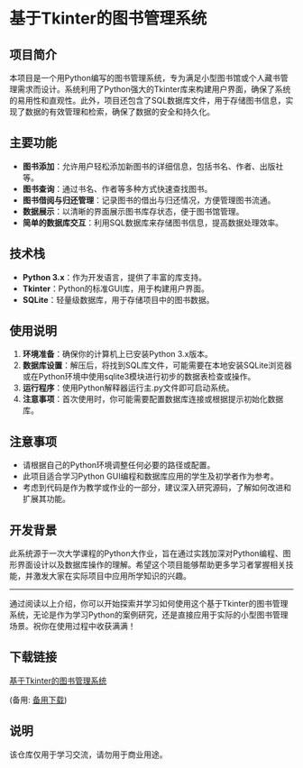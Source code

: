 # 基于Tkinter的图书管理系统

## 项目简介

本项目是一个用Python编写的图书管理系统，专为满足小型图书馆或个人藏书管理需求而设计。系统利用了Python强大的Tkinter库来构建用户界面，确保了系统的易用性和直观性。此外，项目还包含了SQL数据库文件，用于存储图书信息，实现了数据的有效管理和检索，确保了数据的安全和持久化。

## 主要功能

- **图书添加**：允许用户轻松添加新图书的详细信息，包括书名、作者、出版社等。
- **图书查询**：通过书名、作者等多种方式快速查找图书。
- **图书借阅与归还管理**：记录图书的借出与归还情况，方便管理图书流通。
- **数据展示**：以清晰的界面展示图书库存状态，便于图书馆管理。
- **简单的数据库交互**：利用SQL数据库来存储图书信息，提高数据处理效率。

## 技术栈

- **Python 3.x**：作为开发语言，提供了丰富的库支持。
- **Tkinter**：Python的标准GUI库，用于构建用户界面。
- **SQLite**：轻量级数据库，用于存储项目中的图书数据。

## 使用说明

1. **环境准备**：确保你的计算机上已安装Python 3.x版本。
2. **数据库设置**：解压后，将找到SQL库文件，可能需要在本地安装SQLite浏览器或在Python环境中使用sqlite3模块进行初步的数据表检查或操作。
3. **运行程序**：使用Python解释器运行主.py文件即可启动系统。
4. **注意事项**：首次使用时，你可能需要配置数据库连接或根据提示初始化数据库。

## 注意事项

- 请根据自己的Python环境调整任何必要的路径或配置。
- 此项目适合学习Python GUI编程和数据库应用的学生及初学者作为参考。
- 考虑到代码是作为教学或作业的一部分，建议深入研究源码，了解如何改进和扩展其功能。

## 开发背景

此系统源于一次大学课程的Python大作业，旨在通过实践加深对Python编程、图形界面设计以及数据库操作的理解。希望这个项目能够帮助更多学习者掌握相关技能，并激发大家在实际项目中应用所学知识的兴趣。

---

通过阅读以上介绍，你可以开始探索并学习如何使用这个基于Tkinter的图书管理系统，无论是作为学习Python的案例研究，还是直接应用于实际的小型图书管理场景。祝你在使用过程中收获满满！

## 下载链接
[基于Tkinter的图书管理系统](https://pan.quark.cn/s/208e6e6a58f0) 

(备用: [备用下载](https://pan.baidu.com/s/1SBxiqg3IjDwSMxn_tJh5hA?pwd=1234))

## 说明

该仓库仅用于学习交流，请勿用于商业用途。
